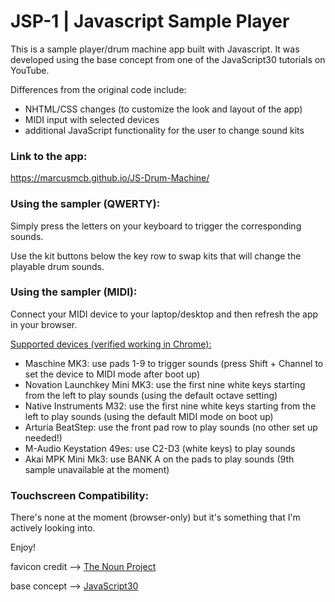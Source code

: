 # JSP-1 | Javascript Sample Player

This is a sample player/drum machine app built with Javascript. It was developed using the base concept from one of the JavaScript30 tutorials on YouTube.

Differences from the original code include:

* NHTML/CSS changes (to customize the look and layout of the app)
* MIDI input with selected devices
* additional JavaScript functionality for the user to change sound kits

### Link to the app:

https://marcusmcb.github.io/JS-Drum-Machine/

### Using the sampler (QWERTY):

Simply press the letters on your keyboard to trigger the corresponding sounds.

Use the kit buttons below the key row to swap kits that will change the playable drum sounds.

### Using the sampler (MIDI):

Connect your MIDI device to your laptop/desktop and then refresh the app in your browser.

<u>Supported devices (verified working in Chrome):</u>

* Maschine MK3: use pads 1-9 to trigger sounds (press Shift + Channel to set the device to MIDI mode after boot up)
* Novation Launchkey Mini MK3: use the first nine white keys starting from the left to play sounds (using the default octave setting)
* Native Instruments M32: use the first nine white keys starting from the left to play sounds (using the default MIDI mode on boot up)
* Arturia BeatStep: use the front pad row to play sounds (no other set up needed!)
* M-Audio Keystation 49es: use C2-D3 (white keys) to play sounds
* Akai MPK Mini Mk3: use BANK A on the pads to play sounds (9th sample unavailable at the moment)

### Touchscreen Compatibility:

There's none at the moment (browser-only) but it's something that I'm actively looking into.  


Enjoy!


favicon credit --> <a href="https://thenounproject.com/term/sampler/342625/" target="_blank">The Noun Project</a>

base concept --> <a href="https://www.youtube.com/watch?v=VuN8qwZoego" target="_blank">JavaScript30</a>
